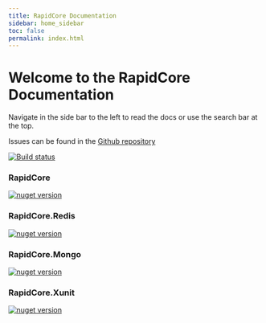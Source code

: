 ```yaml
---
title: RapidCore Documentation
sidebar: home_sidebar
toc: false
permalink: index.html
---
```

# Welcome to the RapidCore Documentation

Navigate in the side bar to the left to read the docs or use the search bar at the top.

Issues can be found in the [Github repository](https://github.com/rapidcore/rapidcore/issues)

[![Build status](https://ci.appveyor.com/api/projects/status/ja3vf8fp1ros6q4t/branch/master?svg=true)](https://ci.appveyor.com/project/nover/rapidcore/branch/master)

### RapidCore

[![nuget version][core-nuget-image]][core-nuget-url]

[core-nuget-image]: https://img.shields.io/nuget/v/RapidCore.svg
[core-nuget-url]: https://www.nuget.org/packages/RapidCore

### RapidCore.Redis

[![nuget version][redis-nuget-image]][redis-nuget-url]

[redis-nuget-image]: https://img.shields.io/nuget/v/RapidCore.Redis.svg
[redis-nuget-url]: https://www.nuget.org/packages/RapidCore.Redis

### RapidCore.Mongo

[![nuget version][mongo-nuget-image]][mongo-nuget-url]

[mongo-nuget-image]: https://img.shields.io/nuget/v/RapidCore.Mongo.svg
[mongo-nuget-url]: https://www.nuget.org/packages/RapidCore.Mongo

### RapidCore.Xunit

[![nuget version][xunit-nuget-image]][xunit-nuget-url]

[xunit-nuget-image]: https://img.shields.io/nuget/v/RapidCore.Xunit.svg
[xunit-nuget-url]: https://www.nuget.org/packages/RapidCore.Xunit

